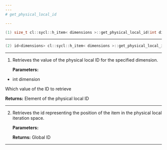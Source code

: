 ```yaml
---
---
# get_physical_local_id

---
```


```cpp
(1) size_t cl::sycl::h_item< dimensions >::get_physical_local_id(int dimension) const
```

---

```cpp
(2) id<dimensions> cl::sycl::h_item< dimensions >::get_physical_local_id() const
```

---

1. Retrieves the value of the physical local ID for the specified dimension. 

   **Parameters:**

  * int dimension

   Which value of the ID to retrieve 

   **Returns:** Element of the physical local ID 

---

2. Retrieves the id representing the position of the item in the physical local iteration space. 

   **Parameters:**

   **Returns:** Global ID 

---


